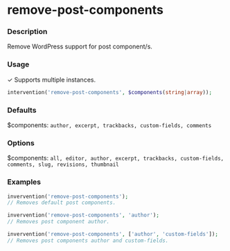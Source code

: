 # remove-post-components

### Description
Remove WordPress support for post component/s.

### Usage
&#10003; Supports multiple instances.
```php
intervention('remove-post-components', $components(string|array));
```

### Defaults
$components: `author, excerpt, trackbacks, custom-fields, comments`

### Options
$components: `all, editor, author, excerpt, trackbacks, custom-fields, comments, slug, revisions, thumbnail`

### Examples
```php
invervention('remove-post-components');
// Removes default post components.

invervention('remove-post-components', 'author');
// Removes post component author.

invervention('remove-post-components', ['author', 'custom-fields']);
// Removes post components author and custom-fields.
```
